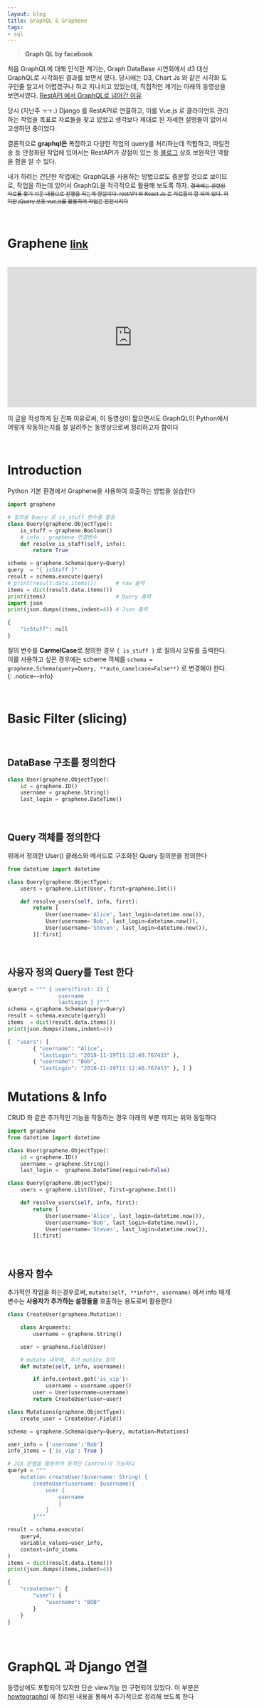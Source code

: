 ```yaml
---
layout: blog
title: GraphQL & Graphene
tags:
- sql
---
```


> **Graph QL by facebook**

처음 GraphQL에 대해 인식한 계기는, Graph DataBase 시연회에서 d3 대신 GraphQL로 시각화된 결과를 보면서 였다. 당시에는 D3, Chart Js 와 같은 시각화 도구인줄 알고서 어렵겠구나 하고 지나치고 있었는데, 직접적인 계기는 아래의 동영상을 보면서였다. [RestAPI 에서 GraphQL로 넘어간 이유](https://www.youtube.com/embed/1imQ1_aOQvU)

당시 (지난주 ㅜㅜ.) Django 를 RestAPI로 연결하고, 이를 Vue.js 로 클라이언트 관리하는 작업을 목표로 자료들을 찾고 있었고 생각보다 제대로 된 자세한 설명들이 없어서 고생하던 중이었다.

결론적으로 **graphql은** 복잡하고 다양한 작업의 query를 처리하는데 적합하고, 파일전송 등 안정화된 작업에 있어서는 RestAPI가 강점이 있는 등 [블로그](https://www.holaxprogramming.com/2018/01/20/graphql-vs-restful-api/) 상호 보완적인 역활을 함을 알 수 있다.

내가 하려는 간단한 작업에는 GraphQL을 사용하는 방법으로도 충분할 것으로 보이므로, 작업을 하는데 있어서 GraphQL을 적극적으로 활용해 보도록 하자. <small><strike>결국에는 관련된 자료를 찾기 쉬운 내용으로 진행을 하는게 현실이다. restAPI 와 React Js 로 자료들이 잘 되어 있다. 하지만 jQuery 쓰듯 vue.js를 활용하여 작업은 진전시키자</strike></small>

<br>

# Graphene <small>[link](https://graphene-python.org/)</small>

<br>
<iframe width="560" height="315" src="https://www.youtube.com/embed/-0uxxht4mko" frameborder="0" allow="accelerometer; autoplay; encrypted-media; gyroscope; picture-in-picture" allowfullscreen></iframe>

이 글을 작성하게 된 진짜 이유로써, 이 동영상이 짧으면서도 GraphQL이 Python에서 어떻게 작동하는지를 잘 알려주는 동영상으로써 정리하고자 함이다

<br>

# Introduction

Python 기본 환경에서 Graphene을 사용하여 호출하는 방법을 실습한다

```python
import graphene

# 질의용 Query 로 is_stuff 변수를 활용
class Query(graphene.ObjectType):
    is_stuff = graphene.Boolean()
    # info : graphene 연결변수
    def resolve_is_staff(self, info):
        return True

schema = graphene.Schema(query=Query)
query  = "{ isStuff }"
result = schema.execute(query)
# print(result.data.items())      # raw 출력
items = dict(result.data.items()) 
print(items)                      # Query 출력
import json
print(json.dumps(items,indent=4)) # Json 출력

{
    "isStuff": null
}
```

질의 변수를 **CarmelCase**로 정의한 경우 `{ is_stuff }` 로 질의시 오류를 출력한다. 이를 사용하고 싶은 경우에는 scheme 객체를 `schema = graphene.Schema(query=Query, **auto_camelcase=False**)` 로 변경해야 한다.
{: .notice--info}

<br>

# Basic Filter (slicing)

<br>

## DataBase 구조를 정의한다

```python
class User(graphene.ObjectType):
    id = graphene.ID()
    username = graphene.String()
    last_login = graphene.DateTime()
```

<br>

## Query 객체를 정의한다

위에서 정의한 User() 클래스와 메서드로 구조화된 Query 질의문을 정의한다

```python
from datetime import datetime

class Query(graphene.ObjectType):
    users = graphene.List(User, first=graphene.Int())

    def resolve_users(self, info, first):
        return [
            User(username='Alice', last_login=datetime.now()),
            User(username='Bob', last_login=datetime.now()),
            User(username='Steven', last_login=datetime.now()),
        ][:first]
```

<br>

## 사용자 정의 Query를 Test 한다

```python
query3 = """ { users(first: 2) {
                username
                lastLogin } }""" 
schema = graphene.Schema(query=Query)
result = schema.execute(query3)
items  = dict(result.data.items())
print(json.dumps(items,indent=4))

{  "users": [
        { "username": "Alice",
          "lastLogin": "2018-11-19T11:12:40.767433" },
        { "username": "Bob",
          "lastLogin": "2018-11-19T11:12:40.767453" }, ] }
```


# Mutations & Info

CRUD 와 같은 추가적인 기능을 작동하는 경우
아래의 부분 까지는 위와 동일하다

```python
import graphene
from datetime import datetime

class User(graphene.ObjectType):
    id = graphene.ID()
    username = graphene.String()
    last_login =  graphene.DateTime(required=False)

class Query(graphene.ObjectType):
    users = graphene.List(User, first=graphene.Int())

    def resolve_users(self, info, first):
        return [
            User(username='Alice', last_login=datetime.now()),
            User(username='Bob', last_login=datetime.now()),
            User(username='Steven', last_login=datetime.now()),
        ][:first]
```

<br>

## 사용자 함수

추가적인 작업을 하는경우로써, `mutate(self, **info**, username)` 에서 info 매개변수는 **사용자가 추가하는 설정들을** 호출하는 용도로써 활용한다 

```python
class CreateUser(graphene.Mutation):

    class Arguments:
        username = graphene.String()

    user = graphene.Field(User)

    # mutate 내부에, 추가 mutate 정의 
    def mutate(self, info, username):

        if info.context.get('is_vip'):
            username = username.upper()
        user = User(username=username)
        return CreateUser(user=user)
```

```python
class Mutations(graphene.ObjectType):
    create_user = CreateUser.Field()

schema = graphene.Schema(query=Query, mutation=Mutations)

user_info = {'username':'Bob'}
info_items = {'is_vip': True }

# JSX 문법을 활용하여 동적인 Control이 가능하다
query4 = """
    mutation createUser($username: String) {
        createUser(username: $username){
            user {
                username
                }
            }
        }"""

result = schema.execute(
    query4,
    variable_values=user_info,
    context=info_items
)
items = dict(result.data.items())
print(json.dumps(items,indent=4))

{
    "createUser": {
        "user": {
            "username": "BOB"
        }
    }
}
```

<br>

# GraphQL 과 Django 연결

동영상에도 포함되어 있지만 단순 view기능 만 구현되어 있었다. 이 부분은 [howtographql](https://www.howtographql.com/graphql-python/1-getting-started/) 에 정리된 내용을 통해서 추가적으로 정리해 보도록 한다